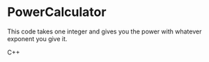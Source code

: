 # PowerCalculator

This code takes one integer and gives you the power with whatever exponent you give it. 

C++
